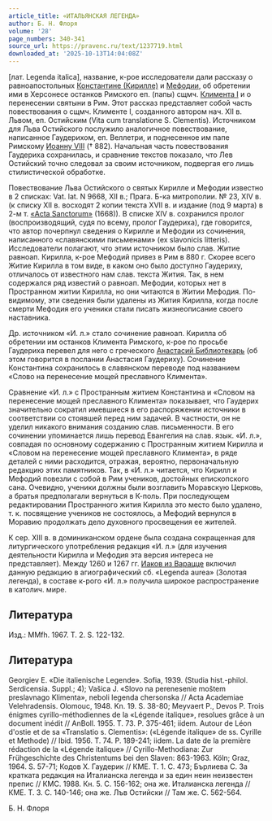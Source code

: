 ```yaml
---
article_title: «ИТАЛЬЯНСКАЯ ЛЕГЕНДА»
author: Б. Н. Флоря
volume: '28'
page_numbers: 340-341
source_url: https://pravenc.ru/text/1237719.html
downloaded_at: '2025-10-13T14:04:08Z'
---
```


[лат. Legenda italica], название, к-рое исследователи дали рассказу о равноапостольных [Константине (Кирилле)](<https://pravenc.ru/text/Константине (Кирилле).html>) и [Мефодии](https://pravenc.ru/text/Мефодии.html), об обретении ими в Херсонесе останков Римского еп. (папы) сщмч. [Климента I](<https://pravenc.ru/text/Климент I.html>) и о перенесении святыни в Рим. Этот рассказ представляет собой часть повествования о сщмч. Клименте I, созданного автором нач. XII в. Львом, еп. Остийским (Vita cum translatione S. Clementis). Источником для Льва Остийского послужило аналогичное повествование, написанное Гаудерихом, еп. Веллетри, и поднесенное им папе Римскому [Иоанну VIII](<https://pravenc.ru/text/Иоанну VIII.html>) († 882). Начальная часть повествования Гаудериха сохранилась, и сравнение текстов показало, что Лев Остийский точно следовал за своим источником, подвергая его лишь стилистической обработке.

Повествование Льва Остийского о святых Кирилле и Мефодии известно в 2 списках: Vat. lat. N 9668, XII в.; Прага. Б-ка митрополии. № 23, XIV в. (к списку XII в. восходят 2 копии текста XVII в. и издание (под 9 марта) в 2-м т. [«Acta Sanctorum»](<https://pravenc.ru/text/ Acta Sanctorum .html>) (1668)). В списке XIV в. сохранился пролог (воспроизводящий, судя по всему, пролог Гаудериха), где говорится, что автор почерпнул сведения о Кирилле и Мефодии из сочинения, написанного «славянскими письменами» (ex slavonicis litteris). Исследователи полагают, что этим источником было слав. Житие равноап. Кирилла, к-рое Мефодий привез в Рим в 880 г. Скорее всего Житие Кирилла в том виде, в каком оно было доступно Гаудериху, отличалось от известного нам слав. текста Жития. Так, в нем содержался ряд известий о равноап. Мефодии, которых нет в Пространном житии Кирилла, но они читаются в Житии Мефодия. По-видимому, эти сведения были удалены из Жития Кирилла, когда после смерти Мефодия его ученики стали писать жизнеописание своего наставника.

Др. источником «И. л.» стало сочинение равноап. Кирилла об обретении им останков Климента Римского, к-рое по просьбе Гаудериха перевел для него с греческого [Анастасий Библиотекарь](<https://pravenc.ru/text/Анастасий Библиотекарь.html>) (об этом говорится в послании Анастасия Гаудериху). Сочинение Константина сохранилось в славянском переводе под названием «Слово на перенесение мощей преславного Климента».

Сравнение «И. л.» с Пространным житием Константина и «Словом на перенесение мощей преславного Климента» показывает, что Гаудерих значительно сократил имевшиеся в его распоряжении источники в соответствии со стоявшей перед ним задачей. В частности, он не уделил никакого внимания созданию слав. письменности. В его сочинении упоминается лишь перевод Евангелия на слав. язык. «И. л.», совпадая по основному содержанию с Пространным житием Кирилла и «Словом на перенесение мощей преславного Климента», в ряде деталей с ними расходится, отражая, вероятно, первоначальную редакцию этих памятников. Так, в «И. л.» читается, что Кирилл и Мефодий повезли с собой в Рим учеников, достойных епископского сана. Очевидно, ученики должны были возглавить Моравскую Церковь, а братья предполагали вернуться в К-поль. При последующем редактировании Пространного жития Кирилла это место было удалено, т. к. посвящение учеников не состоялось, а Мефодий вернулся в Моравию продолжать дело духовного просвещения ее жителей.

К сер. XIII в. в доминиканском ордене была создана сокращенная для литургического употребления редакция «И. л.» (для изучения деятельности Кирилла и Мефодия эта версия интереса не представляет). Между 1260 и 1267 гг. [Иаков из Варацце](<https://pravenc.ru/text/Иаков из Варацце.html>) включил данную редакцию в агиографический сб. «Legenda aurea» (Золотая легенда), в составе к-рого «И. л.» получила широкое распространение в католич. мире.

## Литература

Изд.: MMfh. 1967. T. 2. S. 122-132.

## Литература

Georgiev E. «Die italienische Legende». Sofia, 1939. (Studia hist.-philol. Serdicensia. Suppl.; 4); Vašica J. «Slovo na perenesenie moštem preslavnago Klimenta», neboli legenda chersonska // Acta Academiae Velehradensis. Olomouc, 1948. Kn. 19. S. 38-80; Meyvaert P., Devos P. Trois énigmes cyrillo-méthodiennes de la «Légende italique», resolues grâce à un document inédit // AnBoll. 1955. T. 73. P. 375-461; iidem. Autour de Léon d'ostie et de sa «Translatio s. Clementis»: («Légende italique» de ss. Cyrille et Methode) // Ibid. 1956. T. 74. P. 189-241; iidem. La date de la première rédaction de la «Légende italique» // Cyrillo-Methodiana: Zur Frühgeschichte des Christentums bei den Slaven: 863-1963. Köln; Graz, 1964. S. 57-71; Кодов Х. Гаудерик // КМЕ. Т. 1. С. 473; Бърлиева С. За кратката редакция на Италианска легенда и за един неин неизвестен препис // КМС. 1988. Кн. 5. С. 156-162; она же. Италианска легенда // КМЕ. Т. 3. С. 140-146; она же. Лъв Остийски // Там же. С. 562-564.

Б. Н. Флоря
